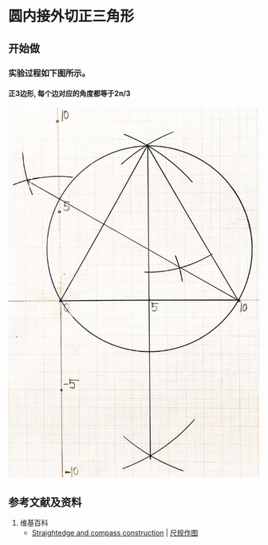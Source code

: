 # 圆内接外切正三角形

## 开始做

### 实验过程如下图所示。

#### 正3边形, 每个边对应的角度都等于2π/3
![](/images/欧几里得几何/尺规作图/圆内接外切正三角形/1a1.jpg)

## 参考文献及资料

1. 维基百科
	- [Straightedge and compass construction](https://en.wikipedia.org/wiki/Straightedge_and_compass_construction) | [尺规作图](https://zh.wikipedia.org/wiki/%E5%B0%BA%E8%A7%84%E4%BD%9C%E5%9B%BE) 



